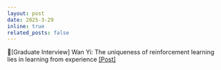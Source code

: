```yaml
---
layout: post
date: 2025-3-29
inline: true
related_posts: false
---
```


🎤[Graduate Interview] Wan Yi: The uniqueness of reinforcement learning lies in learning from experience <a href="https://mp.weixin.qq.com/s/6h0LMSMSEMpCeW43D8kFpg"> [Post]</a>
